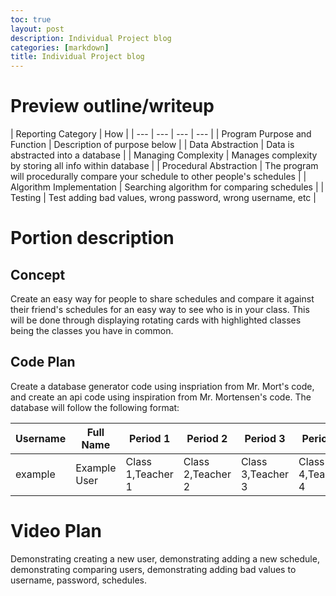 ```yaml
---
toc: true
layout: post
description: Individual Project blog
categories: [markdown]
title: Individual Project blog
---
```


# Preview outline/writeup

| Reporting Category | How |
| --- | --- | --- | --- |
| Program Purpose and Function | Description of purpose below |
| Data Abstraction | Data is abstracted into a database |
| Managing Complexity | Manages complexity by storing all info within database |
| Procedural Abstraction | The program will procedurally compare your schedule to other people's schedules |
| Algorithm Implementation | Searching algorithm for comparing schedules |
| Testing | Test adding bad values, wrong password, wrong username, etc |

# Portion description

## Concept

Create an easy way for people to share schedules and compare it against their friend's schedules for an easy way to see who is in your class. This will be done through displaying rotating cards with highlighted classes being the classes you have in common.

## Code Plan

Create a database generator code using inspriation from Mr. Mort's code, and create an api code using inspiration from Mr. Mortensen's code. The database will follow the following format:

| Username | Full Name | Period 1 | Period 2 | Period 3 | Period 4 | Period 5 |
| --- | --- | --- | --- | --- | --- | --- |
| example | Example User | Class 1,Teacher 1 | Class 2,Teacher 2 | Class 3,Teacher 3 | Class 4,Teacher 4 | Class 5,Teacher 5 |

# Video Plan

Demonstrating creating a new user, demonstrating adding a new schedule, demonstrating comparing users, demonstrating adding bad values to username, password, schedules.
